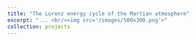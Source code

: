 ```yaml
---
title: "The Lorenz energy cycle of the Martian atmosphere"
excerpt: "... <br/><img src='/images/500x300.png'>"
collection: projects
---
```



